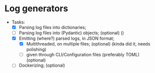 # Log generators

- Tasks:
  - [x] Parsing log files into dictionaries;
  - [ ] Parsing log files into (Pydantic) objects; (optional) ()
  - [x] Emitting (where?) parsed logs, in JSON format;
    - [x] Multithreaded, on multiple files; (optional) (kinda did it, needs polishing)
    - [ ] given through CLI/Configuration files (preferably TOML) (optional)
  - [ ] Dockerizing; (optional)
